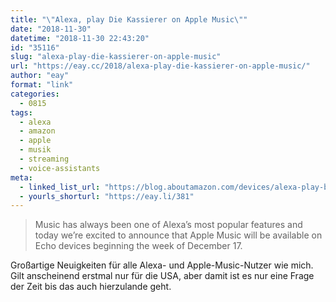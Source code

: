 ```yaml
---
title: "\"Alexa, play Die Kassierer on Apple Music\""
date: "2018-11-30"
datetime: "2018-11-30 22:43:20"
id: "35116"
slug: "alexa-play-die-kassierer-on-apple-music"
url: "https://eay.cc/2018/alexa-play-die-kassierer-on-apple-music/"
author: "eay"
format: "link"
categories:
  - 0815
tags:
  - alexa
  - amazon
  - apple
  - musik
  - streaming
  - voice-assistants
meta:
  - linked_list_url: "https://blog.aboutamazon.com/devices/alexa-play-bebe-rexha-on-apple-music"
  - yourls_shorturl: "https://eay.li/381"
---
```


> Music has always been one of Alexa’s most popular features and today we’re excited to announce that Apple Music will be available on Echo devices beginning the week of December 17.

Großartige Neuigkeiten für alle Alexa- und Apple-Music-Nutzer wie mich. Gilt anscheinend erstmal nur für die USA, aber damit ist es nur eine Frage der Zeit bis das auch hierzulande geht.
